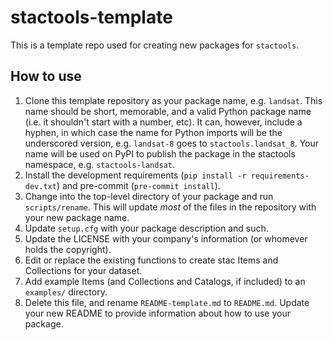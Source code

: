 # stactools-template

This is a template repo used for creating new packages for `stactools`.

## How to use

1. Clone this template repository as your package name, e.g. `landsat`.
   This name should be short, memorable, and a valid Python package name (i.e. it shouldn't start with a number, etc). It can, however, include a hyphen, in which case the name for Python imports will be the underscored version, e.g. `landsat-8` goes to `stactools.landsat_8`.
   Your name will be used on PyPI to publish the package in the stactools namespace, e.g. `stactools-landsat`.
2. Install the development requirements (`pip install -r requirements-dev.txt`) and pre-commit (`pre-commit install`).
3. Change into the top-level directory of your package and run `scripts/rename`.
   This will update _most_ of the files in the repository with your new package name.
4. Update `setup.cfg` with your package description and such.
5. Update the LICENSE with your company's information (or whomever holds the copyright).
6. Edit or replace the existing functions to create stac Items and Collections for your dataset.
7. Add example Items (and Collections and Catalogs, if included) to an `examples/` directory.
8. Delete this file, and rename `README-template.md` to `README.md`. Update your new README to provide information about how to use your package.
